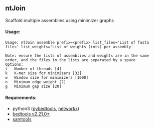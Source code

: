 ## ntJoin

Scaffold multiple assemblies using minimizer graphs

#### Usage: 
```
Usage: ntJoin assemble prefix=<prefix> list_files='List of fasta files' list_weights='List of weights (ints) per assembly'

Note: ensure the lists of assemblies and weights are in the same order, and the files in the lists are separated by a space
Options:
t	Number of threads [4]
k	K-mer size for minimizers [32]
w	Window size for minimizers [1000]
n	Minimum edge weight [2]
g	Minimum gap size [20]
```

#### Requirements:
* python3 ([pybedtools](https://daler.github.io/pybedtools/), [networkx](https://networkx.github.io/))
* [bedtools v2.21.0+](https://bedtools.readthedocs.io/en/latest/)
* [samtools](https://github.com/samtools/samtools)